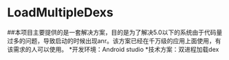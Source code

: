 # LoadMultipleDexs
##本项目主要提供的是一套解决方案，目的是为了解决5.0以下的系统由于代码量过多的问题，导致启动的时候出现anr。该方案已经在千万级的应用上面使用，有该需求的人可以使用。
*开发环境：Android studio
*技术方案：双进程加载dex
